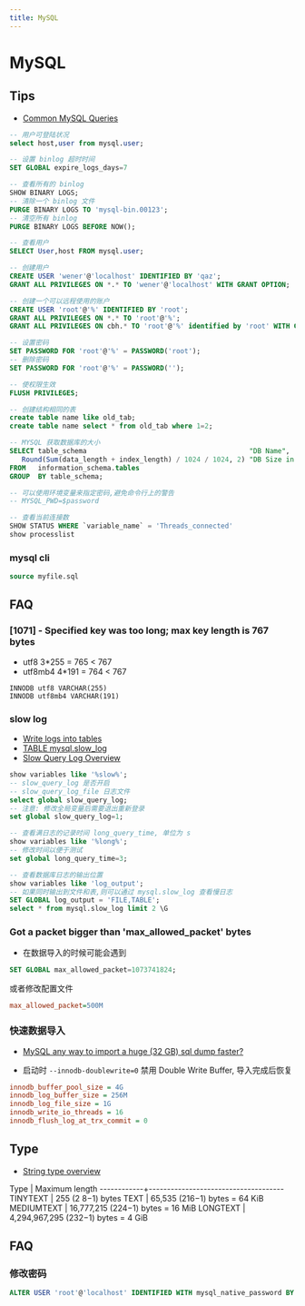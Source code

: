 ```yaml
---
title: MySQL
---
```


# MySQL

## Tips
* [Common MySQL Queries](http://www.artfulsoftware.com/infotree/queries.php)

```sql
-- 用户可登陆状况
select host,user from mysql.user;

-- 设置 binlog 超时时间
SET GLOBAL expire_logs_days=7

-- 查看所有的 binlog
SHOW BINARY LOGS;
-- 清除一个 binlog 文件
PURGE BINARY LOGS TO 'mysql-bin.00123';
-- 清空所有 binlog
PURGE BINARY LOGS BEFORE NOW();

-- 查看用户
SELECT User,host FROM mysql.user;

-- 创建用户
CREATE USER 'wener'@'localhost' IDENTIFIED BY 'qaz';
GRANT ALL PRIVILEGES ON *.* TO 'wener'@'localhost' WITH GRANT OPTION;

-- 创建一个可以远程使用的账户
CREATE USER 'root'@'%' IDENTIFIED BY 'root';
GRANT ALL PRIVILEGES ON *.* TO 'root'@'%';
GRANT ALL PRIVILEGES ON cbh.* TO 'root'@'%' identified by 'root' WITH GRANT OPTION;

-- 设置密码
SET PASSWORD FOR 'root'@'%' = PASSWORD('root');
-- 删除密码
SET PASSWORD FOR 'root'@'%' = PASSWORD('');

-- 使权限生效
FLUSH PRIVILEGES;

-- 创建结构相同的表
create table name like old_tab;
create table name select * from old_tab where 1=2;

-- MYSQL 获取数据库的大小
SELECT table_schema                                        "DB Name",
   Round(Sum(data_length + index_length) / 1024 / 1024, 2) "DB Size in MB"
FROM   information_schema.tables
GROUP  BY table_schema;

-- 可以使用环境变量来指定密码,避免命令行上的警告
-- MYSQL_PWD=$password

-- 查看当前连接数
SHOW STATUS WHERE `variable_name` = 'Threads_connected'
show processlist
```

### mysql cli
```sql
source myfile.sql

```

## FAQ
### [1071] - Specified key was too long; max key length is 767 bytes

* utf8 3*255 = 765 < 767
* utf8mb4 4*191 = 764 < 767
```
INNODB utf8 VARCHAR(255)
INNODB utf8mb4 VARCHAR(191)
```

### slow log
* [Write logs into tables](https://mariadb.com/kb/en/mariadb/writing-logs-into-tables/)
* [TABLE mysql.slow_log](https://mariadb.com/kb/en/mariadb/mysqlslow_log-table/)
* [Slow Query Log Overview](https://mariadb.com/kb/en/mariadb/slow-query-log-overview/)
```sql
show variables like '%slow%';
-- slow_query_log 是否开启
-- slow_query_log_file 日志文件
select global slow_query_log;
-- 注意: 修改全局变量后需要退出重新登录
set global slow_query_log=1;

-- 查看满日志的记录时间 long_query_time, 单位为 s
show variables like '%long%';
-- 修改时间以便于测试
set global long_query_time=3;

-- 查看数据库日志的输出位置
show variables like 'log_output';
-- 如果同时输出到文件和表,则可以通过 mysql.slow_log 查看慢日志
SET GLOBAL log_output = 'FILE,TABLE';
select * from mysql.slow_log limit 2 \G
```

### Got a packet bigger than 'max_allowed_packet' bytes
* 在数据导入的时候可能会遇到

```sql
SET GLOBAL max_allowed_packet=1073741824;
```

或者修改配置文件

```ini
max_allowed_packet=500M
```

### 快速数据导入

* [MySQL any way to import a huge (32 GB) sql dump faster?](https://dba.stackexchange.com/q/83125)

* 启动时 `--innodb-doublewrite=0` 禁用 Double Write Buffer, 导入完成后恢复

```ini
innodb_buffer_pool_size = 4G
innodb_log_buffer_size = 256M
innodb_log_file_size = 1G
innodb_write_io_threads = 16
innodb_flush_log_at_trx_commit = 0
```

## Type

* [String type overview](http://dev.mysql.com/doc/refman/5.7/en/string-type-overview.html)

Type        | Maximum length
------------+-------------------------------------
TINYTEXT    |           255 (2 8−1) bytes
TEXT        |        65,535 (216−1) bytes = 64 KiB
MEDIUMTEXT  |    16,777,215 (224−1) bytes = 16 MiB
LONGTEXT    | 4,294,967,295 (232−1) bytes =  4 GiB

## FAQ

### 修改密码

```sql
ALTER USER 'root'@'localhost' IDENTIFIED WITH mysql_native_password BY 'password';
```
